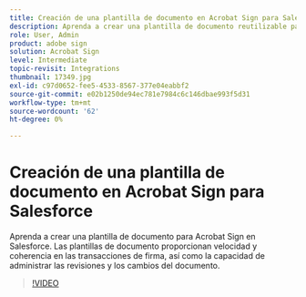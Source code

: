 ```yaml
---
title: Creación de una plantilla de documento en Acrobat Sign para Salesforce
description: Aprenda a crear una plantilla de documento reutilizable para proporcionar velocidad y coherencia
role: User, Admin
product: adobe sign
solution: Acrobat Sign
level: Intermediate
topic-revisit: Integrations
thumbnail: 17349.jpg
exl-id: c97d0652-fee5-4533-8567-377e04eabbf2
source-git-commit: e02b1250de94ec781e7984c6c146dbae993f5d31
workflow-type: tm+mt
source-wordcount: '62'
ht-degree: 0%

---
```


# Creación de una plantilla de documento en Acrobat Sign para Salesforce

Aprenda a crear una plantilla de documento para Acrobat Sign en Salesforce. Las plantillas de documento proporcionan velocidad y coherencia en las transacciones de firma, así como la capacidad de administrar las revisiones y los cambios del documento.

>[!VIDEO](https://video.tv.adobe.com/v/17349?hidetitle=true)
